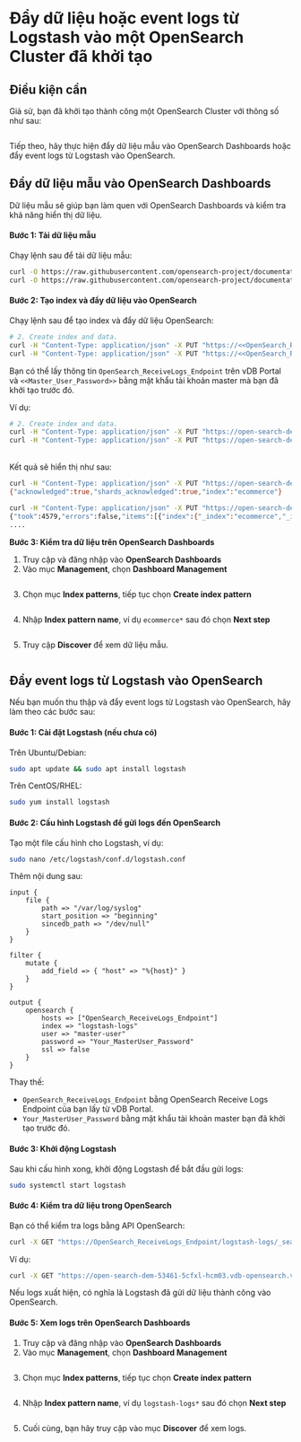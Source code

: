 # Đẩy dữ liệu hoặc event logs từ Logstash vào một OpenSearch Cluster đã khởi tạo

## Điều kiện cần

Giả sử, bạn đã khởi tạo thành công một OpenSearch Cluster với thông số như sau:&#x20;

<figure><img src="../../../.gitbook/assets/opensearch5.png" alt=""><figcaption></figcaption></figure>

Tiếp theo, hãy thực hiện đẩy dữ liệu mẫu vào OpenSearch Dashboards hoặc đẩy event logs từ Logstash vào OpenSearch.

## **Đẩy dữ liệu mẫu vào OpenSearch Dashboards**

Dữ liệu mẫu sẽ giúp bạn làm quen với OpenSearch Dashboards và kiểm tra khả năng hiển thị dữ liệu.

#### **Bước 1: Tải dữ liệu mẫu**

Chạy lệnh sau để tải dữ liệu mẫu:

```bash
curl -O https://raw.githubusercontent.com/opensearch-project/documentation-website/2.19/assets/examples/ecommerce-field_mappings.json
curl -O https://raw.githubusercontent.com/opensearch-project/documentation-website/2.19/assets/examples/ecommerce.ndjson
```

#### **Bước 2: Tạo index và đẩy dữ liệu vào OpenSearch**

Chạy lệnh sau để tạo index và đẩy dữ liệu OpenSearch:

```bash
# 2. Create index and data.
curl -H "Content-Type: application/json" -X PUT "https://<<OpenSearch_ReceiveLogs_Endpoint>>/ecommerce" -k -H "Authorization: Basic $(echo -n 'master-user:<<Master_User_Password>>' | base64)" --data-binary "@ecommerce-field_mappings.json"
curl -H "Content-Type: application/json" -X PUT "https://<<OpenSearch_ReceiveLogs_Endpoint>>/ecommerce/_bulk" -k -H "Authorization: Basic $(echo -n 'master-user:<<Master_User_Password>>' | base64)" --data-binary "@ecommerce.ndjson"
```

Bạn có thể lấy thông tin `OpenSearch_ReceiveLogs_Endpoint` trên vDB Portal và `<<Master_User_Password>>` bằng mật khẩu tài khoản master mà bạn đã khởi tạo trước đó.

Ví dụ:&#x20;

```bash
# 2. Create index and data.
curl -H "Content-Type: application/json" -X PUT "https://open-search-dem-53461-5cfxl-hcm03.vdb-opensearch.vngcloud.vn:9200/ecommerce" -k -H "Authorization: Basic $(echo -n 'master-user:123456789aA@' | base64)" --data-binary "@ecommerce-field_mappings.json"
curl -H "Content-Type: application/json" -X PUT "https://open-search-dem-53461-5cfxl-hcm03.vdb-opensearch.vngcloud.vn:9200/ecommerce/_bulk" -k -H "Authorization: Basic $(echo -n 'master-user:123456789aA@' | base64)" --data-binary "@ecommerce.ndjson"
```

[\
](https://liemnt5-cidr-11430-2ue3z-hcm03.vdb-opensearch.vngcloud.tech)Kết quả sẽ hiển thị như sau:&#x20;

```bash
curl -H "Content-Type: application/json" -X PUT "https://open-search-dem-53461-5cfxl-hcm03.vdb-opensearch.vngcloud.vn:9200/ecommerce" -k -H "Authorization: Basic $(echo -n 'master-user:123456789aA@' | base64)" --data-binary "@ecommerce-field_mappings.json"
{"acknowledged":true,"shards_acknowledged":true,"index":"ecommerce"}

curl -H "Content-Type: application/json" -X PUT "https://open-search-dem-53461-5cfxl-hcm03.vdb-opensearch.vngcloud.vn:9200/ecommerce/_bulk" -k -H "Authorization: Basic $(echo -n 'master-user:123456789aA@' | base64)" --data-binary "@ecommerce.ndjson"
{"took":4579,"errors":false,"items":[{"index":{"_index":"ecommerce","_id":"0","_version":1,"result":"created","_shards":{"total":2,"successful":2,"failed":0},"_seq_no":0,"_primary_term":1,"status":201}},{"index":{"_index":"ecommerce","_id":"1","_version":1,"result":"created","_shards":{"total":2,"successful":2,"failed":0},"_seq_no":1,"_primary_term":1,"status":201}},{"index":{"_index":"ecommerce","_id":"2","_version":1,"result":"created","_shards":{"total":2,"successful":2,"failed":0},"_seq_no":2,"_primary_term":1,"status":201}},{"index":{"_index":"ecommerce","_id":"3","_version":1,"result":"created","_shards":{"total":2,"successful":2,"failed":0},"_seq_no":3,"_primary_term":1,"status":201}},{"index":{"_index":"ecommerce","_id":"4","_version":1,"result":"created","_shards":{"total":2,"successful":2,"failed":0},"_seq_no":4,"_primary_term":1,"status":201}},{"index":{"_index":"ecommerce","_id":"5","_version":1,"result":"created","_shards":{"total":2,"successful":2,"failed":0},"_seq_no":5,"_primary_term":1,"status":201}},{"index":{"_index":"ecommerce","_id":"6","_version":1,"result":"created","_shards":{"total":2,"successful":2,"failed":0},"_seq_no":6,"_primary_term":1,"status":201}},{"index":{"_index":"ecommerce","_id":"7","_version":1,"result":"created","_shards":{"total":2,"successful":2,"failed":0},"_seq_no":7,"_primary_term":1,"status":201}},{"index":{"_index":"ecommerce","_id":"8","_version":1,"result":"created","_shards":{"total":2,"successful":2,"failed":0},"_seq_no":8,"_primary_term":1,"status":2...
....
```

**Bước 3: Kiểm tra dữ liệu trên OpenSearch Dashboards**

1. Truy cập và đăng nhập vào **OpenSearch Dashboards**
2. Vào mục **Management**, chọn **Dashboard Management**&#x20;

<figure><img src="../../../.gitbook/assets/image (7) (1) (1).png" alt=""><figcaption></figcaption></figure>

3. Chọn mục **Index patterns**, tiếp tục chọn **Create index pattern**

<figure><img src="../../../.gitbook/assets/image (8) (1) (1).png" alt=""><figcaption></figcaption></figure>

4. Nhập **Index pattern name**, ví dụ `ecommerce*` sau đó chọn **Next step**

<figure><img src="../../../.gitbook/assets/image (5) (1) (1) (1).png" alt=""><figcaption></figcaption></figure>

5. Truy cập **Discover** để xem dữ liệu mẫu.

<figure><img src="../../../.gitbook/assets/image (6) (1) (1).png" alt=""><figcaption></figcaption></figure>

## **Đẩy event logs từ Logstash vào OpenSearch**

Nếu bạn muốn thu thập và đẩy event logs từ Logstash vào OpenSearch, hãy làm theo các bước sau:

#### **Bước 1: Cài đặt Logstash (nếu chưa có)**

Trên Ubuntu/Debian:

```bash
sudo apt update && sudo apt install logstash
```

Trên CentOS/RHEL:

```bash
sudo yum install logstash
```

#### **Bước 2: Cấu hình Logstash để gửi logs đến OpenSearch**

Tạo một file cấu hình cho Logstash, ví dụ:

```bash
sudo nano /etc/logstash/conf.d/logstash.conf
```

Thêm nội dung sau:

```editorconfig
input {
    file {
        path => "/var/log/syslog"
        start_position => "beginning"
        sincedb_path => "/dev/null"
    }
}

filter {
    mutate {
        add_field => { "host" => "%{host}" }
    }
}

output {
    opensearch {
        hosts => ["OpenSearch_ReceiveLogs_Endpoint"]
        index => "logstash-logs"
        user => "master-user"  
        password => "Your_MasterUser_Password"  
        ssl => false 
    }
}
```

Thay thế:

* `OpenSearch_ReceiveLogs_Endpoint` bằng OpenSearch Receive Logs Endpoint của bạn lấy từ vDB Portal.
* `Your_MasterUser_Password` bằng mật khẩu tài khoản master bạn đã khởi tạo trước đó.

#### **Bước 3: Khởi động Logstash**

Sau khi cấu hình xong, khởi động Logstash để bắt đầu gửi logs:

```bash
sudo systemctl start logstash
```

#### **Bước 4: Kiểm tra dữ liệu trong OpenSearch**

Bạn có thể kiểm tra logs bằng API OpenSearch:

```bash
curl -X GET "https://OpenSearch_ReceiveLogs_Endpoint/logstash-logs/_search?pretty" -k -H "Authorization: Basic $(echo -n 'master-user:Your_MasterUser_Password' | base64)"
```

Ví dụ:

```bash
curl -X GET "https://open-search-dem-53461-5cfxl-hcm03.vdb-opensearch.vngcloud.vn:9200/logstash-logs/_search?pretty" -k -H "Authorization: Basic $(echo -n 'master-user:123456789aA@' | base64)"
```

Nếu logs xuất hiện, có nghĩa là Logstash đã gửi dữ liệu thành công vào OpenSearch.

#### **Bước 5: Xem logs trên OpenSearch Dashboards**

1. Truy cập và đăng nhập vào **OpenSearch Dashboards**
2. Vào mục **Management**, chọn **Dashboard Management**&#x20;

<figure><img src="../../../.gitbook/assets/image (7) (1) (1).png" alt=""><figcaption></figcaption></figure>

3. Chọn mục **Index patterns**, tiếp tục chọn **Create index pattern**

<figure><img src="../../../.gitbook/assets/image (8) (1) (1).png" alt=""><figcaption></figcaption></figure>

4. Nhập **Index pattern name**, ví dụ `logstash-logs*` sau đó chọn **Next step**

<figure><img src="../../../.gitbook/assets/image (9) (1) (1).png" alt=""><figcaption></figcaption></figure>

5. Cuối cùng, bạn hãy truy cập vào mục **Discover** để xem logs.
